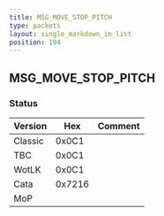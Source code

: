 ```yaml
---
title: MSG_MOVE_STOP_PITCH
type: packets
layout: single_markdown_in_list
position: 194
---
```


## MSG_MOVE_STOP_PITCH

### Status

Version    | Hex        | Comment
---------- | ---------- | ---------- 
Classic    | 0x0C1      |
TBC        | 0x0C1      |
WotLK      | 0x0C1      |
Cata       | 0x7216     |
MoP        |            |
